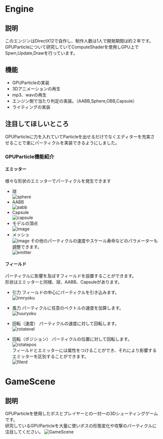 # Engine
## 説明
このエンジンはDirectX12で自作し、制作人数は1人で開発期間は約２年です。\
GPUParticleについて研究していてComputeShaderを使用しGPU上でSpwn,Update,Drawを行っています。
## 機能
* GPUParticleの実装
* 3Dアニメーションの再生
* mp3、wavの再生
* エンジン側で当たり判定の実装。（AABB,Sphere,OBB,Capsule）
* ライティングの実装
## 注目してほしいところ
GPUParticleに力を入れていてParticleを出せるだけでなくエディターを充実させることで楽にパーティクルを実装できるようにしました。
### GPUParticle機能紹介
#### エミッター
様々な形状のエミッターでパーティクルを発生できます
* 球\
  ![sphere](https://github.com/user-attachments/assets/554ebff7-1ab8-4159-afbe-5f4cf959dd83)
* AABB\
![aabb](https://github.com/user-attachments/assets/b29d65b1-9d66-4613-aa41-c1546e1fe103)
* Capsule\
  ![capsule](https://github.com/user-attachments/assets/9ed6aee4-e645-444c-860d-2febb512ff54)
* モデルの頂点\
  ![image](https://github.com/user-attachments/assets/526d9122-cffe-4d05-be91-51fcd9f2a134)
* メッシュ\
![image](https://github.com/user-attachments/assets/1808c076-29bc-4cd2-add1-ad110c2bea45)
その他のパーティクルの速度やスケール寿命などのパラメーターも調整できます。\
![emitter](https://github.com/user-attachments/assets/79097d46-94bd-4aed-84b4-e57afffaa368)
#### フィールド
パーティクルに影響を及ぼすフィールドを設置することができます。\
形状はエミッターと同様、球、AABB、Capsuleがあります。
* 引力
  フィールドの中心にパーティクルを引き込みます。\
  ![innryoku](https://github.com/user-attachments/assets/14b78aba-561e-4b7b-9492-2223e73c49d4)

* 風力
  パーティクルに任意のベクトルの速度を加算します。\
  ![huuryoku](https://github.com/user-attachments/assets/5390a2d9-c24c-4dbf-be01-9b29995032f0)

* 回転（速度）
  パーティクルの速度に対して回転します。\
  ![rotatevel](https://github.com/user-attachments/assets/1da3ceb3-a057-4f9d-9b98-6c713c4cedab)

* 回転（ポジション）
  パーティクルの位置に対して回転します。\
  ![rotatepos](https://github.com/user-attachments/assets/39163b48-9dfe-4126-8676-56ea04980f79)\
フィールドとエミッターには属性をつけることができ、それにより影響するエミッターを区別することができます。\
  ![filerd](https://github.com/user-attachments/assets/fd9b863f-32c6-4500-b9e1-e5ca9c765c78)
# GameScene
## 説明
GPUParticleを使用したボスとプレイヤーとの一対一の3Dシューティングゲームです。\
研究しているGPUParticleを大量に使いボスの形態変化や攻撃のパーティクルに注目してください。
![GameScene](https://github.com/user-attachments/assets/62440a37-9832-49e3-b625-39a50e1586b5)

